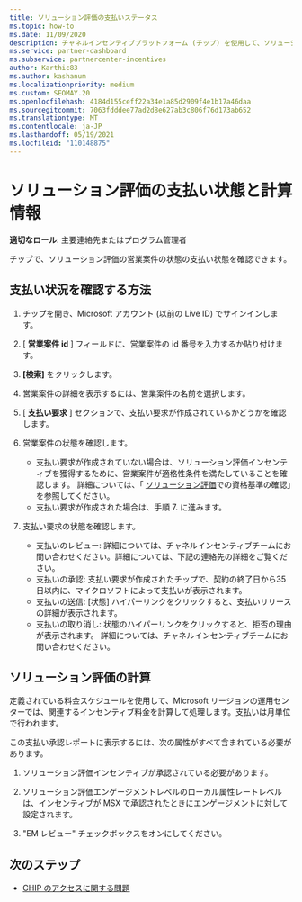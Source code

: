 ```yaml
---
title: ソリューション評価の支払いステータス
ms.topic: how-to
ms.date: 11/09/2020
description: チャネルインセンティブプラットフォーム (チップ) を使用して、ソリューション評価の機会、その計算、および支払いの状態に関する情報を検索します。
ms.service: partner-dashboard
ms.subservice: partnercenter-incentives
author: Karthic83
ms.author: kashanum
ms.localizationpriority: medium
ms.custom: SEOMAY.20
ms.openlocfilehash: 4184d155ceff22a34e1a85d2909f4e1b17a46daa
ms.sourcegitcommit: 7063fdddee77ad2d8e627ab3c806f76d173ab652
ms.translationtype: MT
ms.contentlocale: ja-JP
ms.lasthandoff: 05/19/2021
ms.locfileid: "110148875"
---
```

# <a name="solution-assessment-payment-status-and-calculation-info"></a>ソリューション評価の支払い状態と計算情報

**適切なロール**: 主要連絡先またはプログラム管理者

チップで、ソリューション評価の営業案件の状態の支払い状態を確認できます。

## <a name="how-to-review-your-payment-status"></a>支払い状況を確認する方法

1. チップを開き、Microsoft アカウント (以前の Live ID) でサインインします。
2. [ **営業案件 id** ] フィールドに、営業案件の id 番号を入力するか貼り付けます。
3. **[検索]** をクリックします。
4. 営業案件の詳細を表示するには、営業案件の名前を選択します。
5. [ **支払い要求** ] セクションで、支払い要求が作成されているかどうかを確認します。
6. 営業案件の状態を確認します。

    - 支払い要求が作成されていない場合は、ソリューション評価インセンティブを獲得するために、営業案件が適格性条件を満たしていることを確認します。 詳細については、「 [ソリューション評価](chip-solution-assessment.md)での資格基準の確認」を参照してください。
    - 支払い要求が作成された場合は、手順 7. に進みます。
7. 支払い要求の状態を確認します。

    - 支払いのレビュー: 詳細については、チャネルインセンティブチームにお問い合わせください。詳細については、下記の連絡先の詳細をご覧ください。
    - 支払いの承認: 支払い要求が作成されたチップで、契約の終了日から35日以内に、マイクロソフトによって支払いが表示されます。
    -  支払いの送信: [状態] ハイパーリンクをクリックすると、支払いリリースの詳細が表示されます。
    - 支払いの取り消し: 状態のハイパーリンクをクリックすると、拒否の理由が表示されます。 詳細については、チャネルインセンティブチームにお問い合わせください。

## <a name="calculations-for-solutions-assessment"></a>ソリューション評価の計算

定義されている料金スケジュールを使用して、Microsoft リージョンの運用センターでは、関連するインセンティブ料金を計算して処理します。支払いは月単位で行われます。

この支払い承認レポートに表示するには、次の属性がすべて含まれている必要があります。

1. ソリューション評価インセンティブが承認されている必要があります。

1. ソリューション評価エンゲージメントレベルのローカル属性レートレベルは、インセンティブが MSX で承認されたときにエンゲージメントに対して設定されます。
 
1. "EM レビュー" チェックボックスをオンにしてください。

## <a name="next-steps"></a>次のステップ

- [CHIP のアクセスに関する問題](chip-access-trouble.md) 

